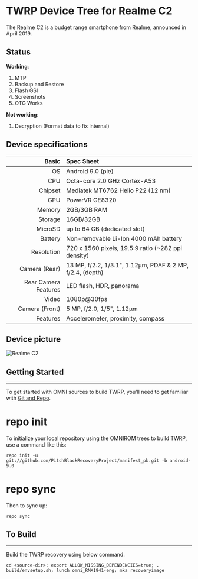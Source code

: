 TWRP Device Tree for Realme C2
===========================================

The Realme C2 is a budget range smartphone from Realme, announced in April 2019.

## Status

**Working**:

1. MTP
2. Backup and Restore
3. Flash GSI
4. Screenshots
5. OTG Works

**Not working**:

1. Decryption (Format data to fix internal)


## Device specifications

Basic   | Spec Sheet
-------:|:-------------------------
OS	| Android 9.0 (pie)	
CPU     | Octa-core 2.0 GHz Cortex-A53
Chipset | Mediatek MT6762 Helio P22 (12 nm)
GPU     | PowerVR GE8320
Memory  | 2GB/3GB RAM
Storage | 16GB/32GB
MicroSD | up to 64 GB (dedicated slot)
Battery | Non-removable Li-Ion 4000 mAh battery
Resolution | 720 x 1560 pixels, 19.5:9 ratio (~282 ppi density)
Camera (Rear)  | 13 MP, f/2.2, 1/3.1", 1.12µm, PDAF & 2 MP, f/2.4, (depth)
Rear Camera Features | LED flash, HDR, panorama
Video	| 1080p@30fps	
Camera (Front)  | 5 MP, f/2.0, 1/5", 1.12µm
Features| Accelerometer, proximity, compass	

## Device picture

![Realme C2](https://assets.mspimages.in/c/tr:w-1000,h-1000,c-at_max/15600-42-2.jpg "Realme C2")



## Getting Started ##
---------------

To get started with OMNI sources to build TWRP, you'll need to get
familiar with [Git and Repo](https://source.android.com/source/using-repo.html).

# repo init

To initialize your local repository using the OMNIROM trees to build TWRP, use a command like this:

    repo init -u git://github.com/PitchBlackRecoveryProject/manifest_pb.git -b android-9.0

# repo sync

 Then to sync up:

    repo sync 

## To Build ##
---------------

Build the TWRP recovery using below command.

    cd <source-dir>; export ALLOW_MISSING_DEPENDENCIES=true; . build/envsetup.sh; lunch omni_RMX1941-eng; mka recoveryimage
